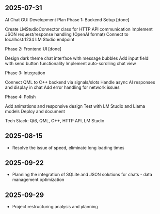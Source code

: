 ## 2025-07-31
AI Chat GUI Development Plan
Phase 1: Backend Setup [done]

Create LMStudioConnector class for HTTP API communication
Implement JSON request/response handling (OpenAI format)
Connect to localhost:1234 LM Studio endpoint

Phase 2: Frontend UI [done]

Design dark theme chat interface with message bubbles
Add input field with send button functionality
Implement auto-scrolling chat view

Phase 3: Integration

Connect QML to C++ backend via signals/slots
Handle async AI responses and display in chat
Add error handling for network issues

Phase 4: Polish

Add animations and responsive design
Test with LM Studio and Llama models
Deploy and document

Tech Stack: Qt6, QML, C++, HTTP API, LM Studio

## 2025-08-15
- Resolve the issue of speed, eliminate long loading times

## 2025-09-22
- Planning the integration of SQLite and JSON solutions for chats - data management optimization

## 2025-09-29
- Project restructuring analysis and planning